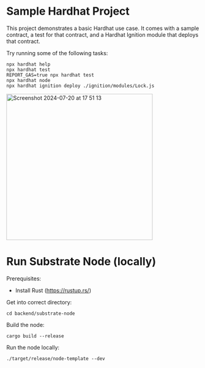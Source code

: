 # Sample Hardhat Project

This project demonstrates a basic Hardhat use case. It comes with a sample contract, a test for that contract, and a Hardhat Ignition module that deploys that contract.

Try running some of the following tasks:

```shell
npx hardhat help
npx hardhat test
REPORT_GAS=true npx hardhat test
npx hardhat node
npx hardhat ignition deploy ./ignition/modules/Lock.js
```
<img width="382" alt="Screenshot 2024-07-20 at 17 51 13" src="https://github.com/user-attachments/assets/973d6798-eb3f-4633-bcb3-0f7e8ef5ad35">

# Run Substrate Node (locally)

Prerequisites:
 - Install Rust (https://rustup.rs/)

Get into correct directory:

```
cd backend/substrate-node
```


Build the node:
```
cargo build --release
```

Run the node locally:
```
./target/release/node-template --dev
```
